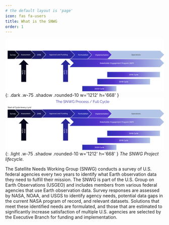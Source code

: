 ```yaml
---
# the default layout is 'page'
icon: fas fa-users
title: What is the SNWG
order: 1
---
```


![dark mode only](assets/DarkModeSNWGCycleGraphic.png){: .dark .w-75 .shadow .rounded-10 w='1212' h='668' }
![light mode only](assets/LightModeSNWGCycleGraphic.png){: .light .w-75 .shadow .rounded-10 w='1212' h='668' }
_The SNWG Project lifecycle._

The Satellite Needs Working Group (SNWG) conducts a survey of U.S. federal agencies every two years to identify what Earth observation data they need to fulfill their mission. The SNWG is part of the U.S. Group on Earth Observations (USGEO) and includes members from various federal agencies that use Earth observation data. Survey responses are assessed by NASA, NOAA, and USGS to identify agency needs, potential data gaps in the current NASA program of record, and relevant datasets. Solutions that meet these identified needs are formulated, and those that are estimated to significantly increase satisfaction of multiple U.S. agencies are selected by the Executive Branch for funding and implementation.


